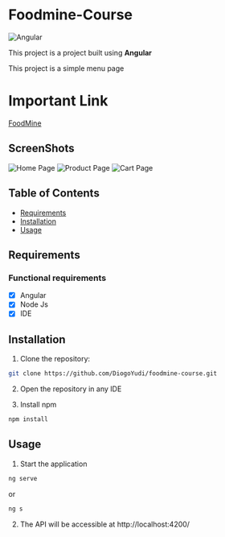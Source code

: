 # Foodmine-Course

![Angular](https://img.shields.io/badge/angular-%23DD0031.svg?style=for-the-badge&logo=angular&logoColor=white)

This project is a project built using **Angular**

This project is a simple menu page

# Important Link

[FoodMine](https://foodmine-course-xi.vercel.app)

## ScreenShots
![Home Page](https://i.imgur.com/UzcqwKl.png)
![Product Page](https://i.imgur.com/lnV8duZ.png)
![Cart Page](https://i.imgur.com/csoY658.png)

## Table of Contents

- [Requirements](#requirements)
- [Installation](#installation)
- [Usage](#usage)


## Requirements

### Functional requirements

- [x] Angular
- [x] Node Js
- [x] IDE

## Installation

1. Clone the repository:

```bash
git clone https://github.com/DiogoYudi/foodmine-course.git
```

2. Open the repository in any IDE

3. Install npm
   
```bash
npm install
```

## Usage

1. Start the application
```bash
ng serve
```
or
```bash
ng s
```
2. The API will be accessible at http://localhost:4200/



